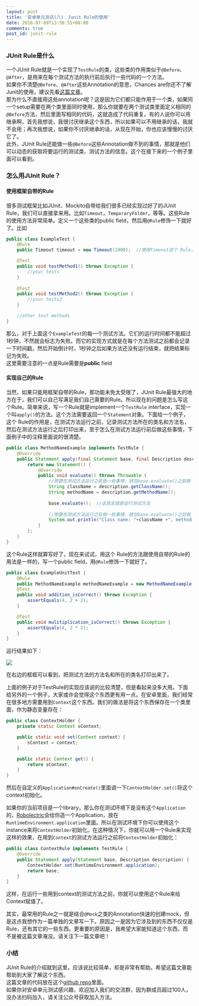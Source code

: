 ```yaml
---
layout: post
title: '安卓单元测试(八)：Junit Rule的使用'
date: 2016-07-09T13:56:51+08:00
comments: true
post_id: junit-rule
---
```


### JUnit Rule是什么
一个JUnit Rule就是一个实现了`TestRule`的类，这些类的作用类似于`@Before`、`@After`，是用来在每个测试方法的执行前后执行一些代码的一个方法。  
如果你不清楚`@Before`、`@After`这些Annotation的意思，Chances are你还不了解Junit的使用，建议先看[这篇文章](http://chriszou.com/2016/04/18/android-unit-testing-junit.html)。  
那为什么不直接用这些annotation呢？这是因为它们都只能作用于一个类，如果同一个setup需要在两个类里面同时使用，那么你就要在两个测试类里面定义相同的`@Before`方法，然后里面写相同的代码，这就造成了代码重复。有的人说你可以用继承啊，首先我想说，我很讨厌继承这个东西，所以如果可以不用继承的话，我就不会用；再次我想说，如果你不讨厌继承的话，从现在开始，你也应该慢慢的讨厌它了。  
此外，JUnit Rule还能做一些`@Before`这些Annotation做不到的事情，那就是他们可以动态的获取将要运行的测试类、测试方法的信息。这个在接下来的一个例子里面可以看到。

### 怎么用JUnit Rule？
#### 使用框架自带的Rule
很多测试框架比如JUnit、Mockito自带给我们很多已经实现过好了的JUnit Rule，我们可以直接拿来用。比如`Timeout`，`TemporaryFolder`，等等。这些Rule的使用方法非常简单。定义一个这些类的public field，然后用`@Rule`修饰一下就好了。比如

```java
public class ExampleTest {
	@Rule
	public Timeout timeout = new Timeout(1000);  //使用Timeout这个 Rule，

	@Test
	public void testMethod1() throws Exception {
		//your tests
	}
	
	@Test
	public void testMethod2() throws Exception {
		//your tests2
	}

	//other test methods
}
```

那么，对于上面这个`ExampleTest`的每一个测试方法。它们的运行时间都不能超过1秒钟，不然就会标志为失败。而它的实现方式就是在每个方法测试之前都会记录一下时间戳，然后开始倒计时，1秒钟之后如果方法还没有运行结束，就把结果标记为失败。  
这里需要注意的一点是Rule需要是**public** field

#### 实现自己的Rule
当然，如果只能用框架自带的Rule，那功能未免太受限了，JUnit Rule最强大的地方在于，我们可以自己写满足我们自己需要的Rule。所以现在的问题是怎么写这个Rule。简单来说，写一个Rule就是implement一个`TestRule` interface，实现一个叫`apply()`的方法。这个方法需要返回一个`Statement`对象。下面给一个例子，这个 Rule的作用是，在测试方法运行之前，记录测试方法所在的类名和方法名，然后在测试方法运行之后打印出来，至于怎么在测试方法运行前后做这些事情，下面例子中的注释里面说的很清楚。

```java
public class MethodNameExample implements TestRule {
    @Override
    public Statement apply(final Statement base, final Description description) {
        return new Statement() {
            @Override
            public void evaluate() throws Throwable {
                //想要在测试方法运行之前做一些事情，就在base.evaluate()之前做
                String className = description.getClassName();
                String methodName = description.getMethodName();
                
                base.evaluate();  //这其实就是运行测试方法
                
                //想要在测试方法运行之后做一些事情，就在base.evaluate()之后做
                System.out.println("Class name: "+className +", method name: "+methodName);
            }
        };
    }
}
```

这个Rule这样就算写好了，现在来试试，用这个 Rule的方法跟使用自带的Rule的用法是一样的，写一个public field，用`@Rule`修饰一下就好了。

```java
public class ExampleUnitTest {
    @Rule
    public MethodNameExample methodNameExample = new MethodNameExample();
    @Test
    public void addition_isCorrect() throws Exception {
        assertEquals(4, 2 + 2);
    }

    @Test
    public void mulitiplication_isCorrect() throws Exception {
        assertEquals(4, 2 * 2);
    }
}
```

运行结果如下：

![](http://jietu-10024907.file.myqcloud.com/naykchtqcqifnxqqaxmfvycyenlibmlj.jpg)

在右边的框框可以看到，把测试方法的方法名和所在的类名打印出来了。

上面的例子对于TestRule的实现应该说的比较清楚，但是看起来没多大用。下面给另外的一个例子，大家或许会觉得这个东西更有用一点。在安卓里面，我们经常在很多地方需要用到`Context`这个东西。我们的做法是将这个东西保存在一个类里面，作为静态变量存在：

```java
public class ContextHolder {
    private static Context sContext;

    public static void set(Context context) {
        sContext = context;
    }

    public static Context get() {
        return sContext;
    }
}
```

然后在自定义的`Application#onCreate()`里面调一下`ContextHolder.set()`将这个context初始化。

如果你的当前项目是一个library，那么你在测试环境下是没有这个`Application`的，[Robolectric](http://chriszou.com/2016/06/05/robolectric-android-on-jvm.html)会给你造一个Application，放在`RuntimeEnvironment.application`里面。所以在测试环境下你可以使用这个instance来将`ContextHolder`初始化。在这种情况下，你就可以用一个Rule来实现这样的效果，在用到`Context`的测试方法运行之前将`ContextHolder`初始化：

```java
public class ContextRule implements TestRule {
    @Override
    public Statement apply(Statement base, Description description) {
        ContextHolder.set(RuntimeEnvironment.application);
        return base;
    }
}
```

这样，在运行一些用到context的测试方法之前，你就可以使用这个Rule来给Context赋值了。

其实，最常用的Rule之一就是结合`@Mock`之类的Annotation快速的创建mock，但是这点我想作为一篇单独的文章写一下。原因之一是因为它涉及到的东西不仅仅是Rule，还有其它的一些东西。更重要的原因是，我希望大家能知道这个东西，而不是被这篇文章淹没。请关注下一篇文章吧！

### 小结
JUnit Rule的介绍就到这里，应该说比较简单，却是非常有帮助。希望这篇文章能帮助到大家了解这个东西。  
这篇文章的代码放在这个[github repo](https://github.com/ChrisZou/android-unit-testing-tutorial)里面。  
如果你对安卓单元测试感兴趣，欢迎加入我们的交流群，因为群成员超过100人，没办法扫码加入，请关注公众号获取加入方法。